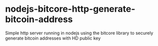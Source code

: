 # nodejs-bitcore-http-generate-bitcoin-address
Simple http server running in nodejs using the bitcore library to securely generate bitcoin addresses with HD public key
